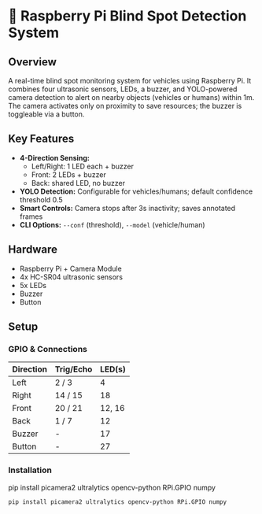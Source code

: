 # 🚙 Raspberry Pi Blind Spot Detection System

## Overview
A real-time blind spot monitoring system for vehicles using Raspberry Pi. It combines four ultrasonic sensors, LEDs, a buzzer, and YOLO-powered camera detection to alert on nearby objects (vehicles or humans) within 1m. The camera activates only on proximity to save resources; the buzzer is toggleable via a button.

## Key Features
- **4-Direction Sensing:**  
  - Left/Right: 1 LED each + buzzer  
  - Front: 2 LEDs + buzzer  
  - Back: shared LED, no buzzer  
- **YOLO Detection:** Configurable for vehicles/humans; default confidence threshold 0.5  
- **Smart Controls:** Camera stops after 3s inactivity; saves annotated frames  
- **CLI Options:** `--conf` (threshold), `--model` (vehicle/human)  

## Hardware
- Raspberry Pi + Camera Module  
- 4x HC-SR04 ultrasonic sensors  
- 5x LEDs  
- Buzzer  
- Button  

## Setup

### GPIO & Connections
| Direction | Trig/Echo | LED(s) |
|-----------|-----------|--------|
| Left      | 2 / 3     | 4      |
| Right     | 14 / 15   | 18     |
| Front     | 20 / 21   | 12, 16 |
| Back      | 1 / 7     | 12     |
| Buzzer    | -         | 17     |
| Button    | -         | 27     |

### Installation
pip install picamera2 ultralytics opencv-python RPi.GPIO numpy
```bash
pip install picamera2 ultralytics opencv-python RPi.GPIO numpy
